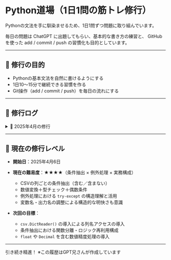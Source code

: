 # Python道場（1日1問の筋トレ修行）

Pythonの文法を手に馴染ませるため、1日1問ずつ問題に取り組んでいます。

毎日の問題は ChatGPT に出題してもらい、基本的な書き方の練習と、
GitHub を使った add / commit / push の習慣化も目的としています。

---

## 🥋 修行の目的

- Pythonの基本文法を自然に書けるようにする
- 1日10〜15分で継続できる習慣を作る
- Git操作（add / commit / push）を毎日の流れにする

---

## 📅 修行ログ

<details>
<summary>📁 2025年4月の修行</summary>

- `2025-04-06.py`：
  - リストから偶数を抽出する関数（内包表記あり）
- `2025-04-07.py`：
  - 文字列から母音だけを抽出する関数（`for`文 & `list comprehension`）
- `2025-04-07-2.py`：
  - 文字列から母音が出現する**インデックス**のみ抽出（`enumerate()` 入門＆応用）
- `2025-04-08.py`：
  - 偶数のみを2倍して返す関数（`for`文＋内包表記の使い分け）
- `2025-04-08-2.py`：
  - 文字列から小文字アルファベットのみ抽出（正規表現での処理）
- `2025-04-09.py`：
  - 英数字のみを抽出する関数（`.isalnum()`＋`.isascii()` を併用して漢字や記号を除外）
- `2025-04-10.py`：
  - 文字列から数字だけを抽出する関数（`.isdigit()`＋`.isascii()`で全角と半角を制御）
- `2025-04-10-2.py`：
  - テキストファイルから「数字だけの行」を抽出する処理（`with open()` によるファイル読み取り・`strip()`活用）
- `2025-04-10-3.py`：
  - テキストファイルの内容を逆順にして別ファイルに書き出す（`readlines()`＋`.reverse()`＋`write()` の基本型）
- `2025-04-11.py`：今日の日付とメッセージを "input.txt" に追記する関数（`datetime.date.today()`＋`write()`＋追記モード `"a"` を活用）
- `2025-04-12.py`：テキストファイル内から特定のキーワードを含む行だけを抽出する関数（`in` 演算子＋`.lower()`で大文字・小文字を無視した検索を実装）
- `2025-04-13.py`：テキストファイルの内容を「行番号付き」で表示する関数（`enumerate()` の `start` パラメータを活用し、表示順を1から開始）
- `2025-04-14.py`："input.txt" から数字だけの行を抽出し、"output.txt" に書き出す関数（`isdigit()` を使った条件フィルタ＋リスト操作＋ファイル出力の基本型を確認）
- `2025-04-15.py`：CSVファイルの各行を行番号付きで表示（`csv.reader()`＋`enumerate(start=1)` による基本の読み取り）
- `2025-04-15-2.py`：CSVファイルから2列目のデータだけを抽出して表示（インデックスアクセス `[1]` による列指定処理）
- `2025/0416-1/2025-04-16-1.py`：CSVファイルから2列目が "Python" の行だけを抽出し、リストとして出力
- `2025/0416-2/2025-04-16-2.py`：抽出した行を新たなCSVファイルに書き出し（`csv.writer()`＋`writerows()`）
- `2025/0416-3/2025-04-16-3.py`：CSVファイルの全行を行番号付きで `log.txt` に記録（`enumerate(..., start=1)`）
  - ※ 実行環境によるカレントディレクトリの違いにより、`__file__` を使ったパス構成方法を習得
  - ※ `os.path.dirname(__file__)` を重ねて階層をさかのぼる応用パターンも確認
- `2025/0418/2025-04-18-1.py`：
  - 2列目に "Python" を含む行のみ抽出し、`log.txt` に出力（部分一致 + 大文字小文字無視）
  - 内包表記による一行出力表現も試行
  - `",".join(row)` vs `str(row)` の出力フォーマットの違いを確認
- `2025/0418/2025-04-18-2.py`：
  - "Python" を含む行だけを `filtered.csv` に出力し、同時に件数を `log.txt` に記録
  - 処理ステップを明確に分けて記述（読み込み → 抽出 → 書き出し → ログ）
  - 行数カウント処理（`match_rows_count`）と、内包表記による `len()` 利用パターンの違いを体感
  - 書き方の構造改善（フィルタ結果のリスト化 → 使い回し可能な形）について考察
- `2025/0419/2025-04-19.py`：
  - `file1.csv` と `file2.csv` を読み込み、内容を1つのファイルに統合（`merged.csv`）
  - `csv.reader()` でリスト化した2ファイルの内容を `list_f1 + list_f2` で結合
  - `csv.writer().writerows()` による一括書き出し構成を採用
  - 複数ファイルの読み→統合→書き出しの流れを正確に整理・実装

- 🌱 修行中に遭遇した「`writerow` を `writerrow` と書いてしまう」タイプミスを自己発見・自己修正
  - この気づきから `writerow()` vs `writerows()` の違いと用途も再確認
  - 打鍵ミスに気づく観察力とリカバリー力の重要性を実感
- `2025/0420/2025-04-20.py`：
  - `"sample.csv"` から「2列目に 'Python' を含む行」だけを抽出し、"filtered.csv" に出力
  - 書き込みモード（"追記" or "上書き"）を `input()` で選択可能にするインタラクション実装
  - `"python" in row[1].lower()` による部分一致＆大小文字無視の柔軟なフィルタ判定
  - 書き込み方法や出力構成の見直しを通して、より実践的なフロー設計に対する理解が深まる
  - 入力バリデーション（`y/n`判定）やエラー防止のフロー順設計にも気づきあり
- `2025/0421/task20250421-2.py`：
  - `sample.csv` の中から「2列目に 'Python' を含む行」を抽出（大文字小文字無視）
  - 抽出された行を `filtered.csv` に書き出し（`csv.writer().writerows()` を使用）
  - 抽出件数を `log.txt` に "抽出件数：X件" という形式で記録
  - 書き出し形式や出力数の確認を通じて、ファイル構造の正確さを意識した構え

- ☑ 実行ファイル・入力CSV・出力ログすべてが整っており、実務に耐える一連の流れを自力で完成
- ☑ コードの整形・責務の分離・エラーへの気づき・自己修正も含め、道場流“型”の真髄を実践
- `2025/0422/task0422.py`：
  - `sample.csv` の中から「1列目に 'A' を含む行」を抽出し、`filtered.csv` に書き出し
  - 大文字小文字を区別せず部分一致でのフィルタ処理（`"A" in row[0].upper()`）
  - `writer.writerows()` によるCSV形式での出力処理を採用

- `2025/0422/task0422-2.py`：
  - `sample.csv` の中から「3列目が5より大きい」行のみ抽出し、`filtered.csv` に書き出し
  - `int(row[2]) > 5` での数値判定＋`try-except` による変換失敗時の安全対策
  - 正常終了時の `print("filter completed!")` を導入し、処理完了の明示も実施
- `2025/0423/task0423.py`：
  - `sample.csv` の中から「2列目に 'Java' を含まない行」だけを抽出し、`filtered.csv` に書き出し
  - 判定は `row[1].lower()` を使い小文字で統一、部分一致の否定に `not in` を使用
  - 命名の見直し (`filtered_path` → `filtered_csv_path`) によって構造的な可読性も向上

- `2025/0423/task0423-2.py`：
  - `sample.csv` の中から「3列目が整数でかつ偶数」である行のみ抽出して書き出し
  - `int()` による数値化に対して `try-except` を組み込み、文字列や小数をエラーとして回避
  - `isinstance(num, int)` による型の安全確認も導入し、より堅牢な条件構文を構築
  - `print(e)` で例外内容も明示し、ログ出力的にも活用可能な仕上がりに
</details>

---

## 🧗 現在の修行レベル

- **開始日**：2025年4月6日
- **現在の難易度**：★★★★（条件抽出 × 例外処理 × 実務構成）
  - CSVの列ごとの条件抽出（含む／含まない）
  - 数値変換＋型チェック＋偶数条件
  - 例外処理における `try-except` の構造理解と活用
  - 変数名・出力名の調整による構造的な明快さも意識

- **次回の目標**：
  - `csv.DictReader()` の導入による列名アクセスの導入
  - 条件抽出における関数分離・ロジック再利用構成
  - `float` や `Decimal` を含む数値精度処理の導入

---

引き続き精進！
※この履歴はGPT兄さんが作成しています